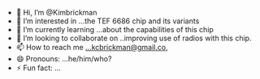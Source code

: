 - 👋 Hi, I’m @Kimbrickman
- 👀 I’m interested in ...the TEF 6686 chip and its variants
- 🌱 I’m currently learning ...about the capabilities of this chip
- 💞️ I’m looking to collaborate on ..improving use of radios with this chip.
- 📫 How to reach me ...kcbrickman@gmail.co,
- 😄 Pronouns: ...he/him/who?
- ⚡ Fun fact: ...

<!---
Kimbrickman/Kimbrickman is a ✨ special ✨ repository because its `README.md` (this file) appears on your GitHub profile.
You can click the Preview link to take a look at your changes.
--->
